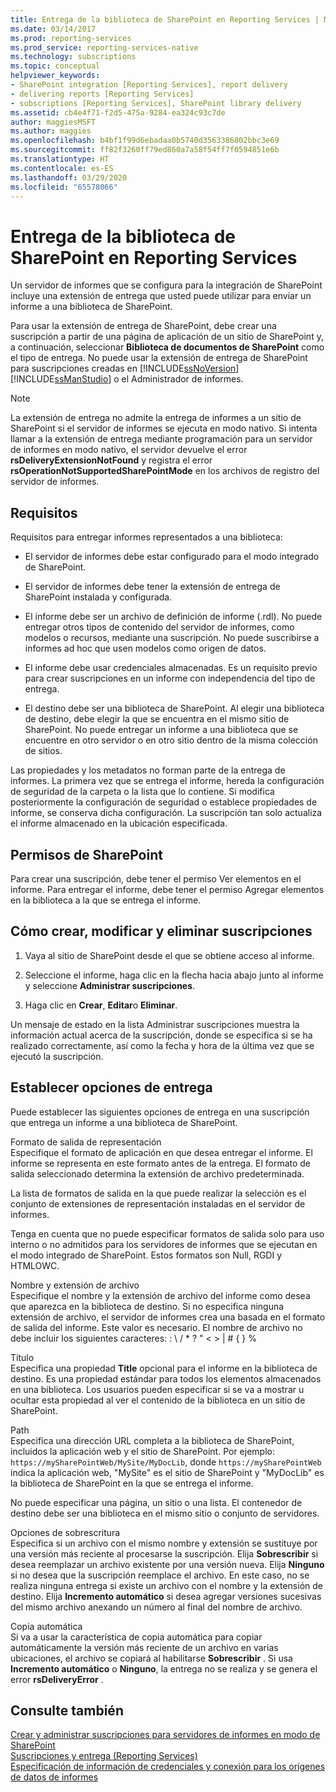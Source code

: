 ```yaml
---
title: Entrega de la biblioteca de SharePoint en Reporting Services | Microsoft Docs
ms.date: 03/14/2017
ms.prod: reporting-services
ms.prod_service: reporting-services-native
ms.technology: subscriptions
ms.topic: conceptual
helpviewer_keywords:
- SharePoint integration [Reporting Services], report delivery
- delivering reports [Reporting Services]
- subscriptions [Reporting Services], SharePoint library delivery
ms.assetid: cb4e4f71-f2d5-475a-9284-ea324c93c7de
author: maggiesMSFT
ms.author: maggies
ms.openlocfilehash: b4bf1f99d6ebadaa0b5740d3563386802bbc3e69
ms.sourcegitcommit: ff82f3260ff79ed860a7a58f54ff7f0594851e6b
ms.translationtype: HT
ms.contentlocale: es-ES
ms.lasthandoff: 03/29/2020
ms.locfileid: "65578066"
---
```

# <a name="sharepoint-library-delivery-in-reporting-services"></a>Entrega de la biblioteca de SharePoint en Reporting Services
  Un servidor de informes que se configura para la integración de SharePoint incluye una extensión de entrega que usted puede utilizar para enviar un informe a una biblioteca de SharePoint.  
  
 Para usar la extensión de entrega de SharePoint, debe crear una suscripción a partir de una página de aplicación de un sitio de SharePoint y, a continuación, seleccionar **Biblioteca de documentos de SharePoint** como el tipo de entrega. No puede usar la extensión de entrega de SharePoint para suscripciones creadas en [!INCLUDE[ssNoVersion](../../includes/ssnoversion-md.md)] [!INCLUDE[ssManStudio](../../includes/ssmanstudio-md.md)] o el Administrador de informes.  
  
> [!NOTE]  
>  La extensión de entrega no admite la entrega de informes a un sitio de SharePoint si el servidor de informes se ejecuta en modo nativo. Si intenta llamar a la extensión de entrega mediante programación para un servidor de informes en modo nativo, el servidor devuelve el error **rsDeliveryExtensionNotFound** y registra el error **rsOperationNotSupportedSharePointMode** en los archivos de registro del servidor de informes.  
  
## <a name="requirements"></a>Requisitos  
 Requisitos para entregar informes representados a una biblioteca:  
  
-   El servidor de informes debe estar configurado para el modo integrado de SharePoint.  
  
-   El servidor de informes debe tener la extensión de entrega de SharePoint instalada y configurada.  
  
-   El informe debe ser un archivo de definición de informe (.rdl). No puede entregar otros tipos de contenido del servidor de informes, como modelos o recursos, mediante una suscripción. No puede suscribirse a informes ad hoc que usen modelos como origen de datos.  
  
-   El informe debe usar credenciales almacenadas. Es un requisito previo para crear suscripciones en un informe con independencia del tipo de entrega.  
  
-   El destino debe ser una biblioteca de SharePoint. Al elegir una biblioteca de destino, debe elegir la que se encuentra en el mismo sitio de SharePoint. No puede entregar un informe a una biblioteca que se encuentre en otro servidor o en otro sitio dentro de la misma colección de sitios.  
  
 Las propiedades y los metadatos no forman parte de la entrega de informes. La primera vez que se entrega el informe, hereda la configuración de seguridad de la carpeta o la lista que lo contiene. Si modifica posteriormente la configuración de seguridad o establece propiedades de informe, se conserva dicha configuración. La suscripción tan solo actualiza el informe almacenado en la ubicación especificada.  
  
## <a name="sharepoint-permissions"></a>Permisos de SharePoint  
 Para crear una suscripción, debe tener el permiso Ver elementos en el informe. Para entregar el informe, debe tener el permiso Agregar elementos en la biblioteca a la que se entrega el informe.  
  
## <a name="how-to-create-modify-and-delete-subscriptions"></a>Cómo crear, modificar y eliminar suscripciones  
  
1.  Vaya al sitio de SharePoint desde el que se obtiene acceso al informe.  
  
2.  Seleccione el informe, haga clic en la flecha hacia abajo junto al informe y seleccione **Administrar suscripciones**.  
  
3.  Haga clic en **Crear**, **Editar**o **Eliminar**.  
  
 Un mensaje de estado en la lista Administrar suscripciones muestra la información actual acerca de la suscripción, donde se especifica si se ha realizado correctamente, así como la fecha y hora de la última vez que se ejecutó la suscripción.  
  
## <a name="setting-delivery-options"></a>Establecer opciones de entrega  
 Puede establecer las siguientes opciones de entrega en una suscripción que entrega un informe a una biblioteca de SharePoint.  
  
 Formato de salida de representación  
 Especifique el formato de aplicación en que desea entregar el informe. El informe se representa en este formato antes de la entrega. El formato de salida seleccionado determina la extensión de archivo predeterminada.  
  
 La lista de formatos de salida en la que puede realizar la selección es el conjunto de extensiones de representación instaladas en el servidor de informes.  
  
 Tenga en cuenta que no puede especificar formatos de salida solo para uso interno o no admitidos para los servidores de informes que se ejecutan en el modo integrado de SharePoint. Estos formatos son Null, RGDI y HTMLOWC.  
  
 Nombre y extensión de archivo  
 Especifique el nombre y la extensión de archivo del informe como desea que aparezca en la biblioteca de destino. Si no especifica ninguna extensión de archivo, el servidor de informes crea una basada en el formato de salida del informe. Este valor es necesario. El nombre de archivo no debe incluir los siguientes caracteres: : \ / * ? " < > | # { } %  
  
 Título  
 Especifica una propiedad **Title** opcional para el informe en la biblioteca de destino. Es una propiedad estándar para todos los elementos almacenados en una biblioteca. Los usuarios pueden especificar si se va a mostrar u ocultar esta propiedad al ver el contenido de la biblioteca en un sitio de SharePoint.  
  
 Path  
 Especifica una dirección URL completa a la biblioteca de SharePoint, incluidos la aplicación web y el sitio de SharePoint. Por ejemplo: `https://mySharePointWeb/MySite/MyDocLib`, donde `https://mySharePointWeb` indica la aplicación web, "MySite" es el sitio de SharePoint y "MyDocLib" es la biblioteca de SharePoint en la que se entrega el informe.  
  
 No puede especificar una página, un sitio o una lista. El contenedor de destino debe ser una biblioteca en el mismo sitio o conjunto de servidores.  
  
 Opciones de sobrescritura  
 Especifica si un archivo con el mismo nombre y extensión se sustituye por una versión más reciente al procesarse la suscripción. Elija **Sobrescribir** si desea reemplazar un archivo existente por una versión nueva. Elija **Ninguno** si no desea que la suscripción reemplace el archivo. En este caso, no se realiza ninguna entrega si existe un archivo con el nombre y la extensión de destino. Elija **Incremento automático** si desea agregar versiones sucesivas del mismo archivo anexando un número al final del nombre de archivo.  
  
 Copia automática  
 Si va a usar la característica de copia automática para copiar automáticamente la versión más reciente de un archivo en varias ubicaciones, el archivo se copiará al habilitarse **Sobrescribir** . Si usa **Incremento automático** o **Ninguno**, la entrega no se realiza y se genera el error **rsDeliveryError** .  
  
## <a name="see-also"></a>Consulte también  
 [Crear y administrar suscripciones para servidores de informes en modo de SharePoint](../../reporting-services/subscriptions/create-and-manage-subscriptions-for-sharepoint-mode-report-servers.md)   
 [Suscripciones y entrega &#40;Reporting Services&#41;](../../reporting-services/subscriptions/subscriptions-and-delivery-reporting-services.md)   
 [Especificación de información de credenciales y conexión para los orígenes de datos de informes](../../reporting-services/report-data/specify-credential-and-connection-information-for-report-data-sources.md)  
  
  
